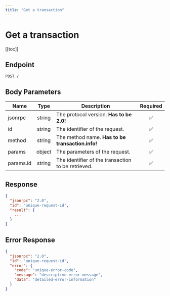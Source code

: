 ```yaml
---
title: "Get a transaction"
---
```


# Get a transaction

[[toc]]

## Endpoint

```
POST /
```

## Body Parameters

| Name      | Type   | Description                                        | Required           |
|-----------|:------:|----------------------------------------------------|:------------------:|
| jsonrpc   | string | The protocol version. **Has to be 2.0!**           | :white_check_mark: |
| id        | string | The identifier of the request.                     | :white_check_mark: |
| method    | string | The method name. **Has to be transaction.info!**   | :white_check_mark: |
| params    | object | The parameters of the request.                     | :white_check_mark: |
| params.id | string | The identifier of the transaction to be retrieved. | :white_check_mark: |

## Response

```json
{
  "jsonrpc": "2.0",
  "id": "unique-request-id",
  "result": {
    ...
  }
}
```

## Error Response

```json
{
  "jsonrpc": "2.0",
  "id": "unique-request-id",
  "error": {
    "code": "unique-error-code",
    "message": "descriptive-error-message",
    "data": "detailed-error-information"
  }
}
```
